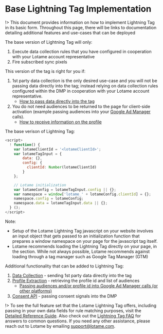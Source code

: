 # Base Lightning Tag Implementation 

!> This document provides information on how to implement Lightning Tag in its basic form. Throughout this page, there will be links to documentation detailing additional features and use-cases that can be deployed

The base version of Lightning Tag will only:

1. Execute data collection rules that you have configured in cooperation with your Lotame account representative
1. Fire subscribed sync pixels

This version of the tag is right for you if:

1. 1st party data collection is the only desired use-case and you will not be passing data directly into the tag; instead relying on data collection rules configured within the DMP in cooperation with your Lotame account representative. 
   * [How to pass data directly into the tag](lightning-tag/data-collection.md)
1. You do not need audiences to be returned to the page for client-side activation (example passing audiences into your [Google Ad Manager](lightning-tag/implementation-google-ad-manager.md) calls). 
   * [How to receive information on the profile](lightning-tag/detailed-reference?id=config-object.md)


The base verison of Lightning Tag:

```javascript 
<script>
  ! function() {
    var lotameClientId = '<lotameClientId>';
    var lotameTagInput = {
        data: {},
        config: {
          clientId: Number(lotameClientId)
        }
    };

    // Lotame initialization
    var lotameConfig = lotameTagInput.config || {};
    var namespace = window['lotame_' + lotameConfig.clientId] = {};
    namespace.config = lotameConfig;
    namespace.data = lotameTagInput.data || {};
  } ();
</script>
```

Note:

* Setup of the Lotame Lightning Tag javascript on your website involves an input object that gets passed to an initialization function that prepares a window namespace on your page for the javascript tag itself. 
* Lotame recommends loading the Lightning Tag directly on your page, in the <head> section. While not always possible, Lotame recommends against loading through a tag manager such as Google Tag Manager (GTM)


Additional functionality that can be added to Lightning Tag:

1. [Data Collection](lightning-tag/data-collection.md) - sending 1st party data directly into the tag
1. [Profile Extraction](lightning-tag/detailed-reference?id=config-object.md) - retrieving the profile id and list of audiences 
    * [Passing audiences and/or profile id into Google Ad Manager calls (or other platforms)](lightning-tag/implementation-google-ad-manager.md) 
1. [Consent API](lightning-tag/user-consent.md) - passing consent signals into the DMP

!> To see the full feature set that the Lotame Lightning Tag offers, including passing in your own data fields for rule matching purposes, visit the [Detailed Reference Guide](lightning-tag/detailed-reference.md). Also check out the [Lightning Tag FAQ](lightning-tag/faq.md) for answers to common questions. If you need any other assistance, please reach out to Lotame by emailing support@lotame.com.

